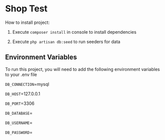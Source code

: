 
# Shop Test



How to install project:

1) Execute `composer install` in console to install dependencies

2) Execute `php artisan db:seed` to run seeders for data 


## Environment Variables

To run this project, you will need to add the following environment variables to your .env file

`DB_CONNECTION`=mysql

`DB_HOST`=127.0.0.1

`DB_PORT`=3306

`DB_DATABASE`=

`DB_USERNAME`=

`DB_PASSWORD`=



